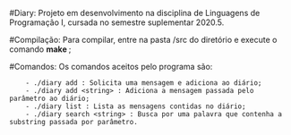 #Diary:
	Projeto em desenvolvimento na disciplina de Linguagens de Programação I, cursada no semestre suplementar 2020.5.

#Compilação:
	Para compilar, entre na pasta /src do diretório e execute o comando <html><b> make </b></html>;

#Comandos:
	Os comandos aceitos pelo programa são:

		- ./diary add : Solicita uma mensagem e adiciona ao diário;
		- ./diary add <string> : Adiciona a mensagem passada pelo parâmetro ao diário;
		- ./diary list : Lista as mensagens contidas no diário;
		- ./diary search <string> : Busca por uma palavra que contenha a substring passada por parâmetro.



